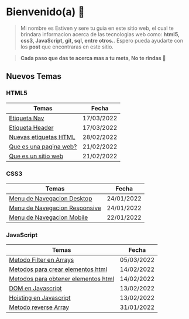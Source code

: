 # **Bienvenido(a) 🕺**

> Mi nombre es Estiven y sere tu guia en este sitio web, el cual te brindara informacion acerca de las tecnologias web como: **html5, css3, JavaScript, git, sql, entre otros.**. Espero pueda ayudarte con los **post** que encontraras en este sitio.

> **Cada paso que das te acerca mas a tu meta, No te rindas 🏃**

## **Nuevos Temas**

### **HTML5**

| Temas                                              | Fecha      |
| -------------------------------------------------- | ---------- |
| [Etiqueta Nav](html5.html#tag-nav)                 | 17/03/2022 |
| [Etiqueta Header](html5.html#tag-header)           | 17/03/2022 |
| [Nuevas etiquetas HTML](html5.html#tag-title)      | 28/02/2022 |
| [Que es una pagina web?](html5.html#id-pagina-web) | 21/02/2022 |
| [ Que es un sitio web ](html5.html#id-sitio-web)   | 21/02/2022 |

### **CSS3**

| Temas                                                           | Fecha      |
| --------------------------------------------------------------- | ---------- |
| [Menu de Navegacion Desktop](css3.html#menu-nav-desktop)        | 24/01/2022 |
| [ Menu de Navegacion Responsive](css3.html#menu-nav-responsive) | 24/01/2022 |
| [Menu de Navegacion Mobile](css3.html#menu-nav-mobile)          | 22/01/2022 |

### **JavaScript**

| Temas                                                                            | Fecha      |
| -------------------------------------------------------------------------------- | ---------- |
| [Metodo Filter en Arrays](javascript.html#array-filter)                          | 05/03/2022 |
| [Metodos para crear elementos html](javascript.html#metodos-dom-create-elements) | 14/02/2022 |
| [Metodos para obtener elementos html](javascript.html#metodos-dom-get-elements)  | 14/02/2022 |
| [DOM en Javascript](javascript.html#que-es-dom)                                  | 13/02/2022 |
| [Hoisting en Javascript](javascript.html#hoisting-en-variables)                  | 13/02/2022 |
| [Metodo reverse Array](javascript.html#array-reverse)                            | 31/01/2022 |
